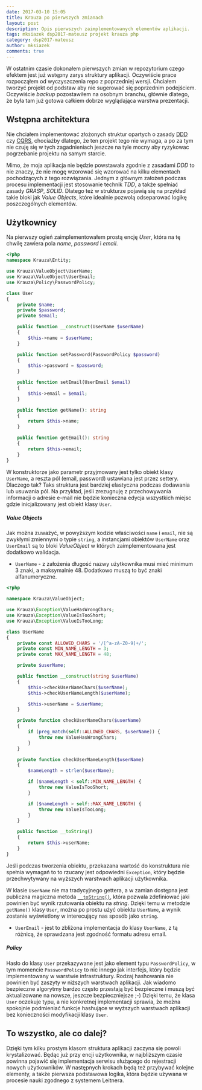 ```yaml
---
date: 2017-03-10 15:05
title: Krauza po pierwszych zmianach
layout: post
description: Opis pierwszych zaimplementowanych elementów aplikacji. 
tags: mksiazek dsp2017-mateusz projekt krauza php
category: dsp2017-mateusz
author: mksiazek
comments: true
---
```


W ostatnim czasie dokonałem pierwszych zmian w repozytorium czego efektem jest już wstępny zarys struktury aplikacji.
Oczywiście prace rozpocząłem od wyczyszczenia repo z poprzedniej wersji. Chciałem tworzyć projekt od podstaw aby nie
sugerować się poprzednim podejściem. Oczywiście *backup* pozostawiłem na osobnym branchu, głównie dlatego, że była tam
już gotowa całkiem dobrze wyglądająca warstwa prezentacji.

## Wstępna architektura
Nie chciałem implementować złożonych struktur opartych o zasady [DDD](http://bottega.com.pl/pdf/materialy/ddd/ddd1.pdf)
czy [CQRS](https://www.martinfowler.com/bliki/CQRS.html), chociażby dlatego, że ten projekt tego nie wymaga, a po za tym
nie czuję się w tych zagadnieniach jeszcze na tyle mocny aby ryzykowac pogrzebanie projektu na samym starcie.

Mimo, że moja aplikacja nie będzie powstawała zgodnie z zasadami *DDD* to nie znaczy, że nie mogę wzorować się wzorować
na kilku elementach pochodzących z tego rozwiązania. Jednym z głównym założeń podczas procesu implementacji jest stosowanie
technik *TDD*, a także spełniać zasady *GRASP*, *SOLID*. Dlatego też w strukturze pojawią się na przykład takie bloki
jak *Value Objects*, które idealnie pozwolą odseparować logikę poszczególnych elementów.

## Użytkownicy
Na pierwszy ogień zaimplementowałem prostą encję *User*, która na tę chwilę zawiera pola *name*, *password* i *email*.
~~~ php
<?php
namespace Krauza\Entity;

use Krauza\ValueObject\UserName;
use Krauza\ValueObject\UserEmail;
use Krauza\Policy\PasswordPolicy;

class User
{
    private $name;
    private $password;
    private $email;

    public function __construct(UserName $userName)
    {
        $this->name = $userName;
    }

    public function setPassword(PasswordPolicy $password)
    {
        $this->password = $password;
    }

    public function setEmail(UserEmail $email)
    {
        $this->email = $email;
    }

    public function getName(): string
    {
        return $this->name;
    }

    public function getEmail(): string
    {
        return $this->email;
    }
}
~~~

W konstruktorze jako parametr przyjmowany jest tylko obiekt klasy `UserName`, a reszta pól (email, password) ustawiana
jest przez settery. Dlaczego tak? Taks struktura jest bardziej elastyczna podczas dodawania lub usuwania pól. Na przykład,
jeśli zrezugnuję z przechowywania informacji o adresie e-mail nie będzie konieczna edycja wszystkich miejsc gdzie
inicjalizowany jest obiekt klasy `User`.

##### Value Objects
Jak można zuważyć, w powyższym kodzie właściwości `name` i `email`, nie są zwykłymi zmiennymi o typie `string`, 
a instancjami obiektów `UserName` oraz `UserEmail` są to bloki *ValueObject* w których zaimplementowana jest
dodatkowo walidacja.

* `UserName` - z założenia długość nazwy użytkownika musi mieć minimum 3 znaki, a maksymalnie 48. Dodatkowo muszą to być
znaki alfanumeryczne.

~~~ php
<?php

namespace Krauza\ValueObject;

use Krauza\Exception\ValueHasWrongChars;
use Krauza\Exception\ValueIsTooShort;
use Krauza\Exception\ValueIsTooLong;

class UserName
{
    private const ALLOWED_CHARS = '/[^a-zA-Z0-9]+/';
    private const MIN_NAME_LENGTH = 3;
    private const MAX_NAME_LENGTH = 48;

    private $userName;

    public function __construct(string $userName)
    {
        $this->checkUserNameChars($userName);
        $this->checkUserNameLength($userName);

        $this->userName = $userName;
    }

    private function checkUserNameChars($userName)
    {
        if (preg_match(self::ALLOWED_CHARS, $userName)) {
            throw new ValueHasWrongChars;
        }
    }

    private function checkUserNameLength($userName)
    {
        $nameLength = strlen($userName);

        if ($nameLength < self::MIN_NAME_LENGTH) {
            throw new ValueIsTooShort;
        }

        if ($nameLength > self::MAX_NAME_LENGTH) {
            throw new ValueIsTooLong;
        }
    }

    public function __toString()
    {
        return $this->userName;
    }
}
~~~

Jeśli podczas tworzenia obiektu, przekazana wartość do konstruktura nie spełnia wymagań to to rzucany jest odpowiedni
`Exception`, który będzie przechwytywany na wyższych warstwach aplikacji użytkownika.

W klasie `UserName` nie ma tradycyjnego gettera, a w zamian dostępna jest publiczna magiczna metoda 
[`__toString()`](http://php.net/manual/en/language.oop5.magic.php#object.tostring), która pozwala
zdefiniować jaki powinien być wynik rzutowania obiektu na *string*. Dzięki temu w metodzie `getName()` klasy `User`,
można po prostu użyć obiektu `UserName`, a wynik zostanie wyświetlony w interecujący nas sposób jako `string`.

* `UserEmail` - jest to zbliżona implementacja do klasy `UserName`, z tą różnicą, że sprawdzana jest zgodność formatu
adresu email.

##### Policy
Hasło do klasy `User` przekazywane jest jako element typu `PasswordPolicy`, w tym momencie `PasswordPolicy` to nic innego
jak interfejs, który będzie implementowany w warstwie infrastruktury. Rodzaj hashowania nie powinien być zaszyty w niższych
warstwach aplikacji. Jak wiadomo bezpieczne algorytmy bardzo często przestają być bezpieczne i muszą być aktualizowane
na nowsze, jeszcze bezpieczniejsze ;-) Dzięki temu, że klasa `User` oczekuje typu, a nie konkretnej implementacji
sprawia, że można spokojnie podmieniać funkcje hashujące w wyższych warstwach aplikacji bez konieczności modyfikacji
klasy `User`.

## To wszystko, ale co dalej?
Dzięki tym kilku prostym klasom struktura aplikacji zaczyna się powoli krystalizować. Będąc już przy encji użytkownika,
w najbliższym czasie powinna pojawić się implementacja serwisu służącego do rejestracji nowych użytkowników.
W następnych krokach będą też przybywać kolejne elementy, a także pierwsza podstawowa logika, która będzie używana w
procesie nauki zgodnego z systemem Leitnera.